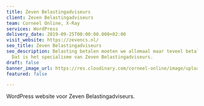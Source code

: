 ```yaml
---
title: Zeven Belastingadviseurs
client: Zeven Belastingadviseurs
team: Corneel Online, X-Ray
services: WordPress
delivery_date: 2019-09-25T00:00:00.000+02:00
visit_website: https://zevencs.nl/
seo_title: Zeven Belastingadviseurs
seo_description: Belasting betalen moeten we allemaal maar teveel betalen wil niemand.
  Dat is het specialisme van Zeven Belastingadviseurs.
draft: false
banner_image_url: https://res.cloudinary.com/corneel-online/image/upload/v1602856411/corneel/zeven_xhthzu.jpg
featured: false

---
```

WordPress website voor Zeven Belastingadviseurs.